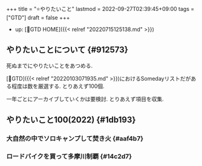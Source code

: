 +++
title = "⭐やりたいこと"
lastmod = 2022-09-27T02:39:45+09:00
tags = ["GTD"]
draft = false
+++

-   up: [🔨GTD HOME]({{< relref "20220715125138.md" >}})


## やりたいことについて {#912573}

死ぬまでにやりたいことをあつめる.

[📝GTD]({{< relref "20220103071935.md" >}})におけるSomedayリストだがある程度は数を厳選する. とりあえず100個.

一年ごとにアーカイブしていくかは要検討. とりあえず項目を収集.


## やりたいこと100(2022) {#1db193}


### 大自然の中でソロキャンプして焚き火 {#aaf4b7}


### ロードバイクを買って多摩川制覇 {#14c2d7}
